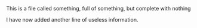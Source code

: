 This is a file called something, full of something, but complete with nothing

I have now added another line of useless information.
